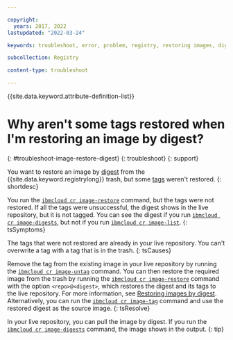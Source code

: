 ```yaml
---

copyright:
  years: 2017, 2022
lastupdated: "2022-03-24"

keywords: troubleshoot, error, problem, registry, restoring images, digest, trash, tag

subcollection: Registry

content-type: troubleshoot

---
```


{{site.data.keyword.attribute-definition-list}}

# Why aren't some tags restored when I'm restoring an image by digest?
{: #troubleshoot-image-restore-digest}
{: troubleshoot}
{: support}

You want to restore an image by [digest](/docs/Registry?topic=Registry-registry_overview#overview_elements_digest) from the {{site.data.keyword.registrylong}} trash, but some [tags](/docs/Registry?topic=Registry-registry_overview#overview_elements_tag) weren't restored.
{: shortdesc}

You run the [`ibmcloud cr image-restore`](/docs/Registry?topic=container-registry-cli-plugin-containerregcli#bx_cr_image_restore) command, but the tags were not restored. If all the tags were unsuccessful, the digest shows in the live repository, but it is not tagged. You can see the digest if you run [`ibmcloud cr image-digests`](/docs/Registry?topic=container-registry-cli-plugin-containerregcli#bx_cr_image_digests), but not if you run [`ibmcloud cr image-list`](/docs/Registry?topic=container-registry-cli-plugin-containerregcli#bx_cr_image_list).
{: tsSymptoms}

The tags that were not restored are already in your live repository. You can't overwrite a tag with a tag that is in the trash.
{: tsCauses}

Remove the tag from the existing image in your live repository by running the [`ibmcloud cr image-untag`](/docs/Registry?topic=container-registry-cli-plugin-containerregcli#bx_cr_image_untag) command. You can then restore the required image from the trash by running the [`ibmcloud cr image-restore`](/docs/Registry?topic=container-registry-cli-plugin-containerregcli#bx_cr_image_restore) command with the option `<repo>@<digest>`, which restores the digest and its tags to the live repository. For more information, see [Restoring images by digest](/docs/Registry?topic=Registry-registry_images_#registry_images_restore_digest). Alternatively, you can run the [`ibmcloud cr image-tag`](/docs/Registry?topic=container-registry-cli-plugin-containerregcli#bx_cr_image_tag) command and use the restored digest as the source image.
{: tsResolve}

In your live repository, you can pull the image by digest. If you run the [`ibmcloud cr image-digests`](/docs/Registry?topic=container-registry-cli-plugin-containerregcli#bx_cr_image_digests) command, the image shows in the output.
{: tip}



